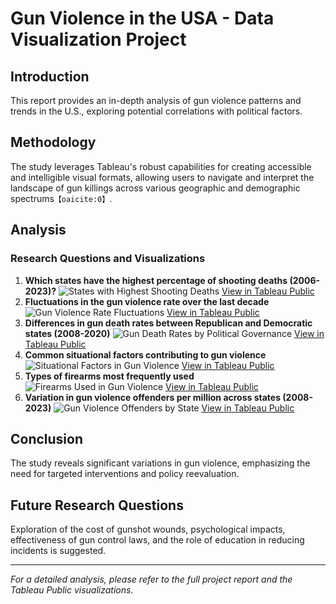 # Gun Violence in the USA - Data Visualization Project

## Introduction
This report provides an in-depth analysis of gun violence patterns and trends in the U.S., exploring potential correlations with political factors.

## Methodology
The study leverages Tableau's robust capabilities for creating accessible and intelligible visual formats, allowing users to navigate and interpret the landscape of gun killings across various geographic and demographic spectrums&#8203;``【oaicite:0】``&#8203;.

## Analysis

### Research Questions and Visualizations
1. **Which states have the highest percentage of shooting deaths (2006-2023)?**
   ![States with Highest Shooting Deaths](image-link-1.png)
   [View in Tableau Public](tableau-public-link-1)
2. **Fluctuations in the gun violence rate over the last decade**
   ![Gun Violence Rate Fluctuations](image-link-2.png)
   [View in Tableau Public](tableau-public-link-2)
3. **Differences in gun death rates between Republican and Democratic states (2008-2020)**
   ![Gun Death Rates by Political Governance](image-link-3.png)
   [View in Tableau Public](tableau-public-link-3)
4. **Common situational factors contributing to gun violence**
   ![Situational Factors in Gun Violence](image-link-4.png)
   [View in Tableau Public](tableau-public-link-4)
5. **Types of firearms most frequently used**
   ![Firearms Used in Gun Violence](image-link-5.png)
   [View in Tableau Public](tableau-public-link-5)
6. **Variation in gun violence offenders per million across states (2008-2023)**
   ![Gun Violence Offenders by State](image-link-6.png)
   [View in Tableau Public](tableau-public-link-6)

## Conclusion
The study reveals significant variations in gun violence, emphasizing the need for targeted interventions and policy reevaluation.

## Future Research Questions
Exploration of the cost of gunshot wounds, psychological impacts, effectiveness of gun control laws, and the role of education in reducing incidents is suggested.

---

*For a detailed analysis, please refer to the full project report and the Tableau Public visualizations.*

